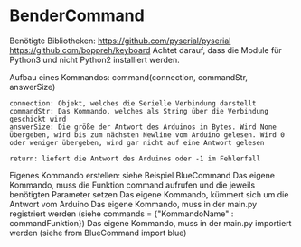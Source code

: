 # BenderCommand
Benötigte Bibliotheken: 
https://github.com/pyserial/pyserial
https://github.com/boppreh/keyboard
Achtet darauf, dass die Module für Python3 und nicht Python2 installiert werden.

Aufbau eines Kommandos:
	command(connection, commandStr, answerSize)
	
	connection: Objekt, welches die Serielle Verbindung darstellt
	commandStr: Das Kommando, welches als String über die Verbindung geschickt wird
	answerSize: Die größe der Antwort des Arduinos in Bytes. Wird None Übergeben, wird bis zum nächsten Newline vom Arduino gelesen. Wird 0 oder weniger übergeben, wird gar nicht auf eine Antwort gelesen

	return: liefert die Antwort des Arduinos oder -1 im Fehlerfall

Eigenes Kommando erstellen:
	siehe Beispiel BlueCommand
	Das eigene Kommando, muss die Funktion command aufrufen und die jeweils benötigten Parameter setzen
	Das eigene Kommando, kümmert sich um die Antwort vom Arduino
	Das eigene Kommando, muss in der main.py registriert werden (siehe commands = {"KommandoName" : commandFunktion})
	Das eigene Kommando, muss in der main.py importiert werden (siehe from BlueCommand import blue)
